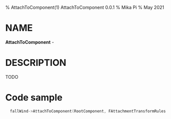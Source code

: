% AttachToComponent(1) AttachToComponent 0.0.1
% Mika Pi
% May 2021


# NAME

**AttachToComponent** -

# DESCRIPTION
TODO

# Code sample

```c++
  fallWind->AttachToComponent(RootComponent, FAttachmentTransformRules::KeepRelativeTransform);
```

